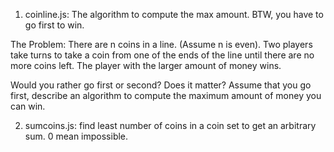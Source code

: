 1. coinline.js: The algorithm to compute the max amount. BTW, you have to go first to win.

The Problem: 
There are n coins in a line. (Assume n is even). Two players take turns to take a coin from one of the ends of the line until there are no more coins left. The player with the larger amount of money wins.

Would you rather go first or second? Does it matter?
Assume that you go first, describe an algorithm to compute the maximum amount of money you can win.

2. sumcoins.js: find least number of coins in a coin set to get an arbitrary sum. 0 mean impossible.
